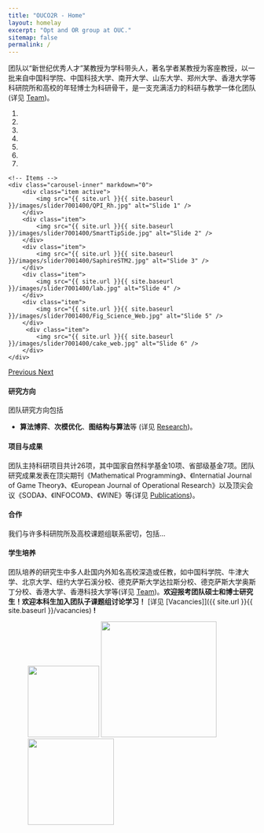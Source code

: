 ```yaml
---
title: "OUCO2R - Home"
layout: homelay
excerpt: "Opt and OR group at OUC."
sitemap: false
permalink: /
---
```


团队以“新世纪优秀人才”某教授为学科带头人，著名学者某教授为客座教授，以一批来自中国科学院、中国科技大学、南开大学、山东大学、郑州大学、香港大学等科研院所和高校的年轻博士为科研骨干，是一支充满活力的科研与教学一体化团队(详见 [Team](team))。


<div markdown="0" id="carousel" class="carousel slide" data-ride="carousel" data-interval="4000" data-pause="hover" >
    <!-- Menu -->
    <ol class="carousel-indicators">
        <li data-target="#carousel" data-slide-to="0" class="active"></li>
        <li data-target="#carousel" data-slide-to="1"></li>
        <li data-target="#carousel" data-slide-to="2"></li>
        <li data-target="#carousel" data-slide-to="3"></li>
        <li data-target="#carousel" data-slide-to="4"></li>
        <li data-target="#carousel" data-slide-to="5"></li>
        <li data-target="#carousel" data-slide-to="6"></li>
    </ol>

    <!-- Items -->
    <div class="carousel-inner" markdown="0">
        <div class="item active">
            <img src="{{ site.url }}{{ site.baseurl }}/images/slider7001400/QPI_Rh.jpg" alt="Slide 1" />
        </div>
        <div class="item">
            <img src="{{ site.url }}{{ site.baseurl }}/images/slider7001400/SmartTipSide.jpg" alt="Slide 2" />
        </div>
        <div class="item">
            <img src="{{ site.url }}{{ site.baseurl }}/images/slider7001400/SaphireSTM2.jpg" alt="Slide 3" />
        </div>
        <div class="item">
            <img src="{{ site.url }}{{ site.baseurl }}/images/slider7001400/lab.jpg" alt="Slide 4" />
        </div>
        <div class="item">
            <img src="{{ site.url }}{{ site.baseurl }}/images/slider7001400/Fig_Science_Web.jpg" alt="Slide 5" />
        </div>       
         <div class="item">
            <img src="{{ site.url }}{{ site.baseurl }}/images/slider7001400/cake_web.jpg" alt="Slide 6" />
        </div>
    </div>
  <a class="left carousel-control" href="#carousel" role="button" data-slide="prev">
    <span class="glyphicon glyphicon-chevron-left" aria-hidden="true"></span>
    <span class="sr-only">Previous</span>
  </a>
  <a class="right carousel-control" href="#carousel" role="button" data-slide="next">
    <span class="glyphicon glyphicon-chevron-right" aria-hidden="true"></span>
    <span class="sr-only">Next</span>
  </a>
</div>


#### 研究方向
团队研究方向包括
- **算法博弈**、**次模优化**、**图结构与算法**等 (详见 [Research](research))。

#### 项目与成果
团队主持科研项目共计26项，其中国家自然科学基金10项、省部级基金7项。团队研究成果发表在顶尖期刊《Mathematical Programming》、《Internatial Journal of Game Theory》、《European Journal of Operational Research》以及顶尖会议《SODA》、《INFOCOM》、《WINE》等(详见 [Publications](publications))。

#### 合作
我们与许多科研院所及高校课题组联系密切，包括...

#### 学生培养
团队培养的研究生中多人赴国内外知名高校深造或任教，如中国科学院、牛津大学、北京大学、纽约大学石溪分校、德克萨斯大学达拉斯分校、德克萨斯大学奥斯丁分校、香港大学、香港科技大学等(详见 [Team](team#alumni))。**欢迎报考团队硕士和博士研究生！欢迎本科生加入团队子课题组讨论学习！** [详见 [Vacancies]]({{ site.url }}{{ site.baseurl }}/vacancies) **!**



<figure class="third">
  <img src="{{ site.url }}{{ site.baseurl }}/images/logopic/Logo_ORSC.png" style="width: 145px">
  <img src="{{ site.url }}{{ site.baseurl }}/images/logopic/Logo_CSIAM.png" style="width: 235px">
  <img src="{{ site.url }}{{ site.baseurl }}/images/logopic/Logo_CCF.png" style="width: 175px">
</figure>
